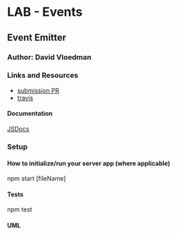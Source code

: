 # LAB - Events

## Event Emitter

### Author: David Vloedman

### Links and Resources
* [submission PR](https://github.com/david-vloedman-401-advanced-javascript/401-lab-16/pull/1)
* [travis](https://www.travis-ci.com/david-vloedman-401-advanced-javascript/401-lab-16)


#### Documentation

[JSDocs](./docs/index.html)

### Setup

#### How to initialize/run your server app (where applicable)

npm start [fileName]
  
#### Tests

npm test

#### UML


